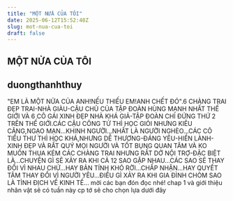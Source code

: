 ```yaml
---
title: "MỘT NỬA CỦA TÔI"
date: 2025-06-12T15:52:48Z
slug: mot-nua-cua-toi
draft: false
---
```


## MỘT NỬA CỦA TÔI

## duongthanhthuy

"EM LÀ MỘT NỬA CỦA ANH!NẾU THIẾU EM!ANH CHẾT ĐÓ".6 CHÀNG TRAI ĐẸP TRAI-NHÀ GIÀU-CẬU CHỦ CỦA TẬP ĐOÀN HÙNG MẠNH NHẤT THẾ GIỚI VÀ 6 CÔ GÁI XINH ĐẸP NHÀ KHÁ GIẢ-TẬP ĐOÀN CHỈ ĐỨNG THỨ 2 TRÊN THẾ GIỚI.CÁC CẬU CÔNG TỬ THÌ HỌC GIỎI NHƯNG KIÊU CĂNG,NGẠO MẠN...KHINH NGƯỜI...NHẤT LÀ NGƯỜI NGHÈO...CÁC CÔ TIỂU THƯ THÌ HỌC KHÁ,NHƯNG DỄ THƯƠNG-ĐÁNG YÊU-HIỀN LÀNH-XINH ĐẸP VÀ RẤT QUÝ MỌI NGƯỜI VÀ TỐT BỤNG QUAN TÂM VÀ KO MUỐN THUA KÉM CÁC CHÀNG TRAI NHƯNG RẤT DỞ NỘI TRỢ-ĐẶC BIỆT LÀ...CHUYỆN GÌ SẼ XẢY RA KHI CẢ 12 SAO GẶP NHAU...CÁC SAO SẼ THAY ĐỔI VÌ NHAU CHỨ...HAY BẢN TÍNH KHÓ RỜI...CHẤP NHẬN...HAY QUYẾT TÂM THAY ĐỔI VÌ NGƯỜI YÊU...ĐIỀU GÌ XẢY RA KHI GIA ĐÌNH CHÒM SAO LÀ TÌNH ĐỊCH VỀ KINH TẾ...
mời các bạn đón đọc nhé!
chap 1 và giới thiệu nhân vật sẽ có tuần này
cp tớ sẽ cho chọn lựa dưới đây